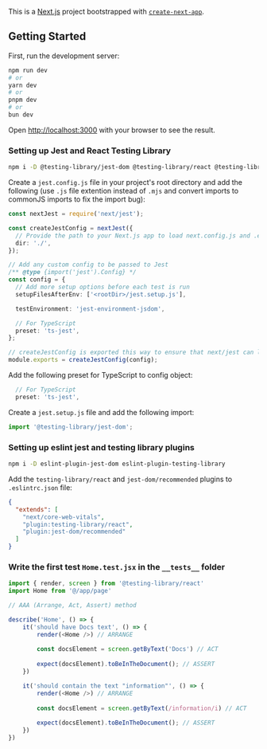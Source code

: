 This is a [Next.js](https://nextjs.org/) project bootstrapped with [`create-next-app`](https://github.com/vercel/next.js/tree/canary/packages/create-next-app).

## Getting Started

First, run the development server:

```bash
npm run dev
# or
yarn dev
# or
pnpm dev
# or
bun dev
```

Open [http://localhost:3000](http://localhost:3000) with your browser to see the result.

### Setting up Jest and React Testing Library
```bash
npm i -D @testing-library/jest-dom @testing-library/react @testing-library/user-event jest jest-environment-jsdom ts-jest
```

Create a `jest.config.js` file in your project's root directory and add the following (use `.js` file extention instead of `.mjs` and convert imports to commonJS imports to fix the import bug):

```typescript
const nextJest = require('next/jest');

const createJestConfig = nextJest({
  // Provide the path to your Next.js app to load next.config.js and .env files in your test environment
  dir: './',
});

// Add any custom config to be passed to Jest
/** @type {import('jest').Config} */
const config = {
  // Add more setup options before each test is run
  setupFilesAfterEnv: ['<rootDir>/jest.setup.js'],

  testEnvironment: 'jest-environment-jsdom',

  // For TypeScript
  preset: 'ts-jest',
};

// createJestConfig is exported this way to ensure that next/jest can load the Next.js config which is async
module.exports = createJestConfig(config);
```

Add the following preset for TypeScript to config object:

```typescript
  // For TypeScript
  preset: 'ts-jest',
```

Create a `jest.setup.js` file and add the following import:

```typescript
import '@testing-library/jest-dom';
```

### Setting up eslint jest and testing library plugins

```bash
npm i -D eslint-plugin-jest-dom eslint-plugin-testing-library
```
Add the `testing-library/react` and `jest-dom/recommended` plugins to `.eslintrc.json` file:

```json
{
  "extends": [
    "next/core-web-vitals",
    "plugin:testing-library/react",
    "plugin:jest-dom/recommended"
  ]
}
```

### Write the first test `Home.test.jsx` in the `__tests__` folder

```typescript
import { render, screen } from '@testing-library/react'
import Home from '@/app/page'

// AAA (Arrange, Act, Assert) method

describe('Home', () => {
    it('should have Docs text', () => {
        render(<Home />) // ARRANGE
    
        const docsElement = screen.getByText('Docs') // ACT
    
        expect(docsElement).toBeInTheDocument(); // ASSERT
    })

    it('should contain the text "information"', () => {
        render(<Home />) // ARRANGE
    
        const docsElement = screen.getByText(/information/i) // ACT
    
        expect(docsElement).toBeInTheDocument(); // ASSERT
    })
})
```
